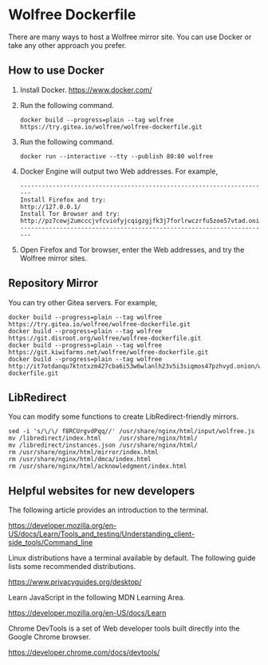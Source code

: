 # Wolfree Dockerfile
There are many ways to host a Wolfree mirror site.
You can use Docker or take any other approach you prefer.

## How to use Docker
1.  Install Docker.
    https://www.docker.com/

2.  Run the following command.

    ```
    docker build --progress=plain --tag wolfree https://try.gitea.io/wolfree/wolfree-dockerfile.git
    ```

3.  Run the following command.

    ```
    docker run --interactive --tty --publish 80:80 wolfree
    ```

4.  Docker Engine will output two Web addresses. For example,

    ```
    ----------------------------------------------------------------------
    Install Firefox and try:
    http://127.0.0.1/
    Install Tor Browser and try:
    http://pz7cewj2umcccjvfcviofyjcqigzgjfk3j7forlrwczrfu5zoe57vtad.onion/
    ----------------------------------------------------------------------
    ```

5.  Open Firefox and Tor browser, enter the Web addresses, and try the Wolfree mirror sites.

## Repository Mirror
You can try other Gitea servers. For example,
```
docker build --progress=plain --tag wolfree https://try.gitea.io/wolfree/wolfree-dockerfile.git
docker build --progress=plain --tag wolfree https://git.disroot.org/wolfree/wolfree-dockerfile.git
docker build --progress=plain --tag wolfree https://git.kiwifarms.net/wolfree/wolfree-dockerfile.git
docker build --progress=plain --tag wolfree http://it7otdanqu7ktntxzm427cba6i53w6wlanlh23v5i3siqmos47pzhvyd.onion/wolfree/wolfree-dockerfile.git
```

## LibRedirect
You can modify some functions to create LibRedirect-friendly mirrors.
```
sed -i 's/\/\/ f8RCUrgvdPqq//' /usr/share/nginx/html/input/wolfree.js
mv /libredirect/index.html     /usr/share/nginx/html/
mv /libredirect/instances.json /usr/share/nginx/html/
rm /usr/share/nginx/html/mirror/index.html
rm /usr/share/nginx/html/dmca/index.html
rm /usr/share/nginx/html/acknowledgment/index.html
```

## Helpful websites for new developers
The following article provides an introduction to the terminal.

https://developer.mozilla.org/en-US/docs/Learn/Tools_and_testing/Understanding_client-side_tools/Command_line

Linux distributions have a terminal available by default.
The following guide lists some recommended distributions.

https://www.privacyguides.org/desktop/

Learn JavaScript in the following MDN Learning Area.

https://developer.mozilla.org/en-US/docs/Learn

Chrome DevTools is a set of Web developer tools built directly into the Google Chrome browser.

https://developer.chrome.com/docs/devtools/
